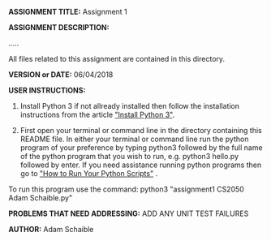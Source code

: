 **ASSIGNMENT TITLE:** Assignment 1

**ASSIGNMENT DESCRIPTION:**

.....

All files related to this assignment are contained in this directory.

**VERSION or DATE:** 06/04/2018

**USER INSTRUCTIONS:** 
1) Install Python 3 if not allready installed then follow the installation instructions from the article ["Install Python 3"](https://installpython3.com/).

2) First open your terminal or command line in the directory containing this README file. In either your terminal or command line run the python program of your preference by typing python3 followed by the full name of the python program that you wish to run, e.g. python3 hello.py followed by enter. If you need assistance running python programs then go to ["How to Run Your Python Scripts"](https://realpython.com/run-python-scripts/) .

To run this program use the command:
python3 "assignment1 CS2050 Adam Schaible.py"

**PROBLEMS THAT NEED ADDRESSING:** ADD ANY UNIT TEST FAILURES

**AUTHOR:** Adam Schaible
